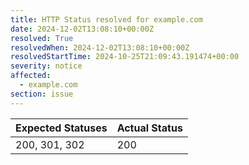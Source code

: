 ```yaml
---
title: HTTP Status resolved for example.com
date: 2024-12-02T13:08:10+00:00Z
resolved: True
resolvedWhen: 2024-12-02T13:08:10+00:00Z
resolvedStartTime: 2024-10-25T21:09:43.191474+00:00
severity: notice
affected:
  - example.com
section: issue
---
```


| Expected Statuses | Actual Status  |
|-------------------|----------------|
| 200, 301, 302 | 200 |
